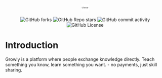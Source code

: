 <p align="center"><img src="/public/assets/g_growly.webp" height="24" width="24" alt="Growly logo"/></p>

<p align="center">
<img alt="GitHub forks" src="https://img.shields.io/github/forks/ianrtt/growly?style=plastic&logo=GitHub&color=green">
<img alt="GitHub Repo stars" src="https://img.shields.io/github/stars/ianrtt/growly?style=plastic&logo=GitHub&color=green">
<img alt="GitHub commit activity" src="https://img.shields.io/github/commit-activity/t/ianrtt/growly?logo=GitHub&color=green">
<img alt="GitHub License" src="https://img.shields.io/github/license/ianrtt/growly?style=plastic&color=green">
</P>

# Introduction
Growly is a platform where people exchange knowledge directly.
Teach something you know, learn something you want. - no payments,
just skill sharing.
